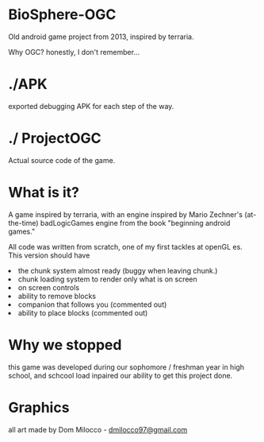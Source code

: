 # BioSphere-OGC
Old android game project from 2013, inspired by terraria.

Why OGC? honestly, I don't remember...

# ./APK
exported debugging APK for each step of the way. 

# ./ ProjectOGC
Actual source code of the game.

# What is it?
A game inspired by terraria, with an engine inspired by Mario Zechner's (at-the-time) badLogicGames engine from the book "beginning android games."

All code was written from scratch, one of my first tackles at openGL es. 
This version should have
<li>the chunk system almost ready (buggy when leaving chunk.)</li>
<li>chunk loading system to render only what is on screen</li>
<li>on screen controls</li>
<li>ability to remove blocks</li>
<li>companion that follows you (commented out)</li>
<li>ability to place blocks (commented out)</li>

# Why we stopped
this game was developed during our sophomore / freshman year in high school, and schcool load inpaired our ability to get this project done.

# Graphics
all art made by Dom Milocco - dmilocco97@gmail.com
